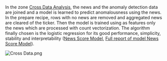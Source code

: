 In the zone [Cross Data Analysis](flow_zone:3795QRj), the news and the anomaly detection data are joined and a model is learned to predict anomalousness using the news. In the prepare recipe, rows with no news are removed and aggregated news are cleared of the ticker. Then the model is trained using as features only the news which are processed with count vectorization. The algorithm finally chosen is the logistic regression for its good performance, simplicity, stability and interpretability ([News Score Model](saved_model:lu8Ph7Ob), [Full report of model News Score Model](insight:RwBQsO4)).
 
![Cross Data.png](COnTJ33JcSIH)